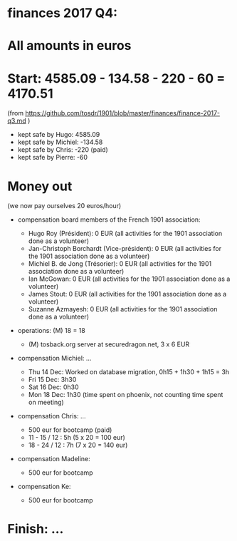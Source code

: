 # finances 2017 Q4:

# All amounts in euros

# Start: 4585.09 - 134.58 - 220 - 60 = 4170.51
(from https://github.com/tosdr/1901/blob/master/finances/finance-2017-q3.md )

* kept safe by Hugo: 4585.09
* kept safe by Michiel: -134.58
* kept safe by Chris: -220 (paid)
* kept safe by Pierre: -60

# Money out

(we now pay ourselves 20 euros/hour)

* compensation board members of the French 1901 association:
   * Hugo Roy (Président):			0 EUR (all activities for the 1901 association done as a volunteer)
   * Jan-Christoph Borchardt (Vice-président):	0 EUR (all activities for the 1901 association done as a volunteer)
   * Michiel B. de Jong (Trésorier):		0 EUR (all activities for the 1901 association done as a volunteer)
   * Ian McGowan:				0 EUR (all activities for the 1901 association done as a volunteer)
   * James Stout:				0 EUR (all activities for the 1901 association done as a volunteer)
   * Suzanne Azmayesh:				0 EUR (all activities for the 1901 association done as a volunteer)

* operations: (M) 18 = 18
   * (M) tosback.org server at securedragon.net, 3 x 6 EUR

* compensation Michiel: ...
   * Thu 14 Dec: Worked on database migration, 0h15 + 1h30 + 1h15 = 3h
   * Fri 15 Dec: 3h30
   * Sat 16 Dec: 0h30
   * Mon 18 Dec: 1h30 (time spent on phoenix, not counting time spent on meeting)

* compensation Chris: ...
   * 500 eur for bootcamp (paid)
   * 11 - 15 / 12 : 5h (5 x 20 = 100 eur)
   * 18 - 24 / 12 : 7h (7 x 20 = 140 eur)
   
* compensation Madeline:
   * 500 eur for bootcamp

* compensation Ke:
   * 500 eur for bootcamp

# Finish: ...
